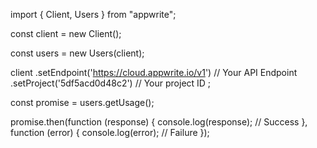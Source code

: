 import { Client, Users } from "appwrite";

const client = new Client();

const users = new Users(client);

client
    .setEndpoint('https://cloud.appwrite.io/v1') // Your API Endpoint
    .setProject('5df5acd0d48c2') // Your project ID
;

const promise = users.getUsage();

promise.then(function (response) {
    console.log(response); // Success
}, function (error) {
    console.log(error); // Failure
});